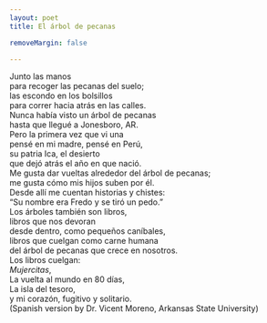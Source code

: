 ```yaml
---
layout: poet
title: El árbol de pecanas

removeMargin: false

---
```



<p>Junto  las manos<br />
para  recoger las pecanas del suelo;<br />
las  escondo en los bolsillos<br />
para  correr hacia atrás en las calles.<br />
Nunca  había visto un árbol de pecanas<br />
hasta  que llegué a Jonesboro, AR.<br />
Pero  la primera vez que vi una<br />
pensé  en mi madre, pensé en Perú,<br />
su  patria Ica, el desierto<br />
que  dejó atrás el año en que nació.<br />
Me  gusta dar vueltas alrededor del árbol de pecanas;<br />
me  gusta cómo mis hijos suben por él.<br />
Desde  allí me cuentan historias y chistes:<br />
&ldquo;Su  nombre era Fredo y se tiró un pedo.&rdquo; <br />
Los  árboles también son libros,<br />
libros  que nos devoran<br />
desde  dentro, como pequeños caníbales,<br />
libros  que cuelgan como carne humana<br />
del  árbol de pecanas que crece en nosotros.<br />
Los  libros cuelgan:<br />
<em>Mujercitas</em>,<br />
La  vuelta al mundo en 80 días,<br />
La  isla del tesoro,<br />
y  mi corazón, fugitivo y solitario.<br />
(Spanish  version by Dr. Vicent Moreno, Arkansas State University)</p>
